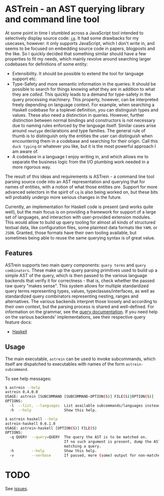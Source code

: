 # ASTrein - an AST querying library and command line tool
At some point in time I stumbled across a JavaScript tool intended to
selectively display source code: [`cq`](https://github.com/fullstackio/cq).  It
had some drawbacks for my usecases, however: it only supports JavaScript, which
I don't write in, and seems to be focused on embedding source code in papers,
blogposts and the like. So I quickly decided that something similar should have
a few properties to fit my needs, which mainly revolve around searching
larger codebases for definitions of some entity:

* Extensibility. It should be possible to extend the tool for language
  support etc.
* Type-Safety and more semantic information in the queries: It should be
  possible to search for things knowing *what* they are in addition to what
  they are *called*. This quickly leads to a demand for type-safety in the
  query processing machinery. This property, however, can be interpreted freely
  depending on language context. For example, when searching a Haskell codebase
  for a toplevel definition, you can distinguish types and values. These also
  need a distinction in queries. However, further distinction between normal
  bindings and constructors is not necessary due to naming rules enforced by
  the language itself. Similar cases arise around `newtype` declarations and
  type families. The general rule of thumb is to distinguish only the entities
  the user can distinguish when encountering them in a codebase and searching
  for their origin. Call this `duck typing` or whatever you like, but it is the
  most powerful approach I am aware of.
* A codebase in a language I enjoy writing in, and which allows me to separate
  the business logic from the I/O plumbing work needed in a more rigorous way.

The result of this ideas and requirements is ASTrein - a command line tool
parsing source code into an AST representation and querying that for names of
entities, with a notion of what those entities *are*. Support for more advanced
selectors in the spirit of `cq` is also being worked on, but these bits will
probably undergo more serious changes in the future.

Currently, an implementation for Haskell code is present (and works quite
well), but the main focus is on providing a framework for support of a large
set of languages, and interaction with user-provided extension modules. This
would allow to build up query tooling for almost all kinds of structured
textual data, like configuration files, some plaintext data formats like `YAML`
or `JSON`. Granted, those formats have their own tooling available, but
sometimes being able to reuse the same querying syntax is of great value.

## Features
ASTrein supports two main query components: `query terms` and `query
combinators`. These make up the query parsing primitives used to build up a
simple AST of the query, which is then passed to the various language backends
that verify it for correctness - that is, check whether the passed raw query
"makes sense". This system allows for multiple standardized query terms
representing types, values, typeclasses/interfaces, as well as standardized
query combinators representing nesting, ranges and alternatives. The various
backends interpret those loosely and according to their own context, but the
parsing process is shared and well-defined. For information on the grammar, see
the [query documentation](https://github.com/ibabushkin/astrein/blob/master/astrein/query.md).
If you need help on the various backends' implementations, see their respective
query feature docs:

* [Haskell]()

## Usage
The main executable, `astrein` can be used to invoke subcommands, which itself
are dispatched to executables with names of the form `astrein-subcommand`.

To see help messages:
```sh
$ astrein --help
astrein 0.4.0.0
USAGE: astrein [SUBCOMMAND [SUBCOMMAND-OPTION(S)] FILE(S)|OPTION(S)]
OPTIONS:
  -l  --list, --languages  List available subcommands/languages instead of calling a subcommand.
  -h  --help               Show this help.

$ astrein haskell --help
astrein-haskell 0.6.1.0
USAGE: astrein-haskell [OPTION(S)] FILE(S)
OPTIONS:
  -q QUERY  --query=QUERY  The query the AST is to be matched on.
                           If no such argument is present, dump the AST instead of
                           matching a query.
  -h        --help         Show this help.
  -v        --verbose      If passed, more (some) output for non-matches is generated.
```

# TODO
See [issues](https://github.com/ibabushkin/astrein/issues).
